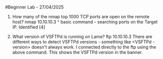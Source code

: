 #Beginner Lab - 27/04/2025 

1. How many of the nmap top 1000 TCP ports are open on the remote host?
  nmap 10.10.10.3
  ^ basic command - searching ports on the Target IP. Identified [4]

2. What version of VSFTPd is running on Lame?
   ftp 10.10.10.3
   There are different ways to detect VSFTPd versions - something like <VSFTPd -version> doesn't always work.
   I connected directly to the ftp using the above command. This shows the VSFTPd version in the banner.
   
